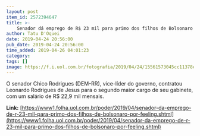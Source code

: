 ```yaml
---
layout: post
item_id: 2572394647
title: >-
    Senador dá emprego de R$ 23 mil para primo dos filhos de Bolsonaro por 'feeling'
author: Tatu D'Oquei
date: 2019-04-24 20:56:00
pub_date: 2019-04-24 20:56:00
time_added: 2019-04-26 04:01:23
category: 
tags: []
image: https://f.i.uol.com.br/fotografia/2019/04/24/15561573045cc11378e3e00_1556157304_3x2_md.jpg
---
```


O senador Chico Rodrigues (DEM-RR), vice-líder do governo, contratou Leonardo Rodrigues de Jesus para o segundo maior cargo de seu gabinete, com um salário de R$ 22,9 mil mensais.

**Link:** [https://www1.folha.uol.com.br/poder/2019/04/senador-da-emprego-de-r-23-mil-para-primo-dos-filhos-de-bolsonaro-por-feeling.shtml](https://www1.folha.uol.com.br/poder/2019/04/senador-da-emprego-de-r-23-mil-para-primo-dos-filhos-de-bolsonaro-por-feeling.shtml)


